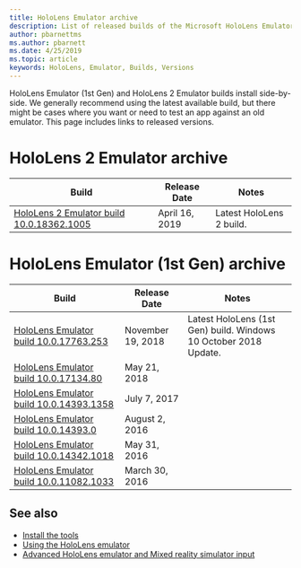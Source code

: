 ```yaml
---
title: HoloLens Emulator archive
description: List of released builds of the Microsoft HoloLens Emulator.
author: pbarnettms
ms.author: pbarnett
ms.date: 4/25/2019
ms.topic: article
keywords: HoloLens, Emulator, Builds, Versions
---
```



HoloLens Emulator (1st Gen) and HoloLens 2 Emulator builds install side-by-side. We generally recommend using the latest available build, but there might be cases where you want or need to test an app against an old emulator. This page includes links to released versions.


# HoloLens 2 Emulator archive


|  Build |  Release Date |  Notes | 
|----------|----------|----------|
|  [HoloLens 2 Emulator build 10.0.18362.1005](https://go.microsoft.com/fwlink/?linkid=2065980) | April 16, 2019 | Latest HoloLens 2 build. |


# HoloLens Emulator (1st Gen) archive


|  Build |  Release Date |  Notes | 
|----------|----------|----------|
|  [HoloLens Emulator build 10.0.17763.253](https://go.microsoft.com/fwlink/?linkid=2065980) | November 19, 2018 | Latest HoloLens (1st Gen) build. Windows 10 October 2018 Update. |
|  [HoloLens Emulator build 10.0.17134.80](https://go.microsoft.com/fwlink/?linkid=874531) | May 21, 2018 | 
|  [HoloLens Emulator build 10.0.14393.1358](https://go.microsoft.com/fwlink/?linkid=852626) |  July 7, 2017 |
|  [HoloLens Emulator build 10.0.14393.0](http://go.microsoft.com/fwlink/?LinkID=823018) |  August 2, 2016 |
|  [HoloLens Emulator build 10.0.14342.1018](http://go.microsoft.com/fwlink/?LinkID=823018) |  May 31, 2016 |
|  [HoloLens Emulator build 10.0.11082.1033](http://go.microsoft.com/fwlink/?LinkID=724053) |  March 30, 2016 |

## See also
* [Install the tools](install-the-tools.md)
* [Using the HoloLens emulator](using-the-hololens-emulator.md)
* [Advanced HoloLens emulator and Mixed reality simulator input](advanced-hololens-emulator-and-mixed-reality-simulator-input.md)
